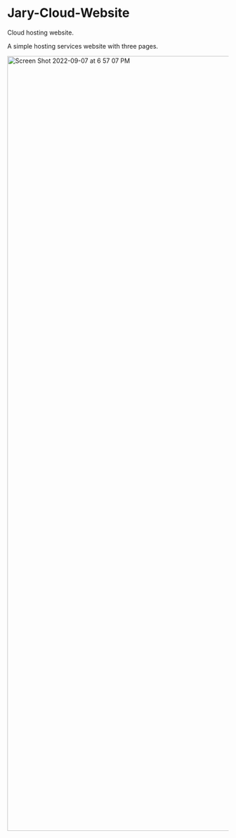 # Jary-Cloud-Website
Cloud hosting website.

A simple hosting services website with three pages.


<img width="1759" alt="Screen Shot 2022-09-07 at 6 57 07 PM" src="https://user-images.githubusercontent.com/96601148/188997703-420cca20-7209-4a4f-8848-58aed91afa71.png">
